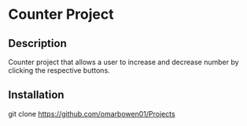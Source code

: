 # Counter Project

## Description
Counter project that allows a user to increase and decrease number by clicking the respective buttons. 

## Installation
 git clone https://github.com/omarbowen01/Projects




